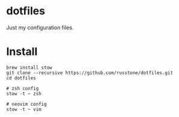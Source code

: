 # dotfiles
Just my configuration files.

# Install
```
brew install stow
git clone --recursive https://github.com/russtone/dotfiles.git
cd dotfiles

# zsh config
stow -t ~ zsh

# neovim config
stow -t ~ vim
```

